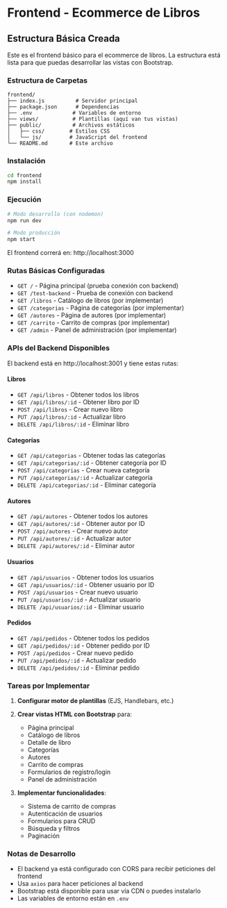# Frontend - Ecommerce de Libros

## Estructura Básica Creada

Este es el frontend básico para el ecommerce de libros. La estructura está lista para que puedas desarrollar las vistas con Bootstrap.

### Estructura de Carpetas

```
frontend/
├── index.js          # Servidor principal
├── package.json      # Dependencias
├── .env             # Variables de entorno
├── views/           # Plantillas (aquí van tus vistas)
├── public/          # Archivos estáticos
│   ├── css/        # Estilos CSS
│   └── js/         # JavaScript del frontend
└── README.md       # Este archivo
```

### Instalación

```bash
cd frontend
npm install
```

### Ejecución

```bash
# Modo desarrollo (con nodemon)
npm run dev

# Modo producción
npm start
```

El frontend correrá en: http://localhost:3000

### Rutas Básicas Configuradas

- `GET /` - Página principal (prueba conexión con backend)
- `GET /test-backend` - Prueba de conexión con backend
- `GET /libros` - Catálogo de libros (por implementar)
- `GET /categorias` - Página de categorías (por implementar)
- `GET /autores` - Página de autores (por implementar)
- `GET /carrito` - Carrito de compras (por implementar)
- `GET /admin` - Panel de administración (por implementar)

### APIs del Backend Disponibles

El backend está en http://localhost:3001 y tiene estas rutas:

#### Libros
- `GET /api/libros` - Obtener todos los libros
- `GET /api/libros/:id` - Obtener libro por ID
- `POST /api/libros` - Crear nuevo libro
- `PUT /api/libros/:id` - Actualizar libro
- `DELETE /api/libros/:id` - Eliminar libro

#### Categorías
- `GET /api/categorias` - Obtener todas las categorías
- `GET /api/categorias/:id` - Obtener categoría por ID
- `POST /api/categorias` - Crear nueva categoría
- `PUT /api/categorias/:id` - Actualizar categoría
- `DELETE /api/categorias/:id` - Eliminar categoría

#### Autores
- `GET /api/autores` - Obtener todos los autores
- `GET /api/autores/:id` - Obtener autor por ID
- `POST /api/autores` - Crear nuevo autor
- `PUT /api/autores/:id` - Actualizar autor
- `DELETE /api/autores/:id` - Eliminar autor

#### Usuarios
- `GET /api/usuarios` - Obtener todos los usuarios
- `GET /api/usuarios/:id` - Obtener usuario por ID
- `POST /api/usuarios` - Crear nuevo usuario
- `PUT /api/usuarios/:id` - Actualizar usuario
- `DELETE /api/usuarios/:id` - Eliminar usuario

#### Pedidos
- `GET /api/pedidos` - Obtener todos los pedidos
- `GET /api/pedidos/:id` - Obtener pedido por ID
- `POST /api/pedidos` - Crear nuevo pedido
- `PUT /api/pedidos/:id` - Actualizar pedido
- `DELETE /api/pedidos/:id` - Eliminar pedido

### Tareas por Implementar

1. **Configurar motor de plantillas** (EJS, Handlebars, etc.)
2. **Crear vistas HTML con Bootstrap** para:
   - Página principal
   - Catálogo de libros
   - Detalle de libro
   - Categorías
   - Autores
   - Carrito de compras
   - Formularios de registro/login
   - Panel de administración

3. **Implementar funcionalidades**:
   - Sistema de carrito de compras
   - Autenticación de usuarios
   - Formularios para CRUD
   - Búsqueda y filtros
   - Paginación

### Notas de Desarrollo

- El backend ya está configurado con CORS para recibir peticiones del frontend
- Usa `axios` para hacer peticiones al backend
- Bootstrap está disponible para usar vía CDN o puedes instalarlo
- Las variables de entorno están en `.env`
